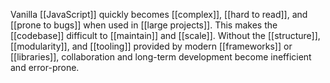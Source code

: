Vanilla [[JavaScript]] quickly becomes [[complex]], [[hard to read]], and [[prone to bugs]] when used in [[large projects]]. This makes the [[codebase]] difficult to [[maintain]] and [[scale]]. Without the [[structure]], [[modularity]], and [[tooling]] provided by modern [[frameworks]] or [[libraries]], collaboration and long-term development become inefficient and error-prone.